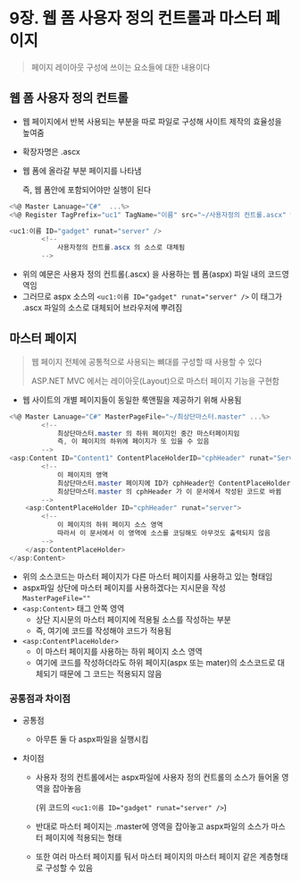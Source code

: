 # 9장. 웹 폼 사용자 정의 컨트롤과 마스터 페이지

> 페이지 레이아웃 구성에 쓰이는 요소들에 대한 내용이다

## 웹 폼 사용자 정의 컨트롤

* 웹 페이지에서 반복 사용되는 부분을 따로 파일로 구성해 사이트 제작의 효율성을 높여줌

* 확장자명은 .ascx

* 웹 폼에 올라갈 부분 페이지를 나타냄

  즉, 웹 폼안에 포함되어야만 실행이 된다	

```c#
<%@ Master Lanuage="C#"  ...%>
<%@ Register TagPrefix="uc1" TagName="이름" src="~/사용자정의 컨트롤.ascx" %>

<uc1:이름 ID="gadget" runat="server" />
		<!--
			사용자정의 컨트롤.ascx 의 소스로 대체됨
		-->
```

* 위의 예문은 사용자 정의 컨트롤(.ascx) 을 사용하는 웹 폼(aspx) 파일 내의 코드영역임
* 그러므로 aspx 소스의  `<uc1:이름 ID="gadget" runat="server" />`  이 태그가 .ascx 파일의 소스로 대체되어 브라우저에 뿌려짐

## 마스터 페이지

> 웹 페이지 전체에 공통적으로 사용되는 뼈대를 구성할 때 사용할 수 있다
>
> ASP.NET MVC 에서는 레이아웃(Layout)으로 마스터 페이지 기능을 구현함

* 웹 사이트의 개별 페이지들이 동일한 룩앤필을 제공하기 위해 사용됨

```C#
<%@ Master Lanuage="C#" MasterPageFile="~/최상단마스터.master" ...%>
		<!--
			최상단마스터.master 의 하위 페이지인 중간 마스터페이지임
			즉, 이 페이지의 하위에 페이지가 또 있을 수 있음
		-->
<asp:Content ID="Content1" ContentPlaceHolderID="cphHeader" runat="Server">
		<!--
			이 페이지의 영역
			최상단마스터.master 페이지에 ID가 cphHeader인 ContentPlaceHolder 컨트롤이 있음
			최상단마스터.master 의 cphHeader 가 이 문서에서 작성된 코드로 바뀜
		-->
	<asp:ContentPlaceHolder ID="cphHeader" runat="server">
		<!--
			이 페이지의 하위 페이지 소스 영역
			따라서 이 문서에서 이 영역에 소스를 코딩해도 아무것도 출력되지 않음			
		-->
	</asp:ContentPlaceHolder>
</asp:Content>
```

* 위의 소스코드는 마스터 페이지가 다른 마스터 페이지를 사용하고 있는 형태임
* aspx파일 상단에 마스터 페이지를 사용하겠다는 지시문을 작성`MasterPageFile=""` 
* `<asp:Content>` 태그 안쪽 영역
  * 상단 지시문의 마스터 페이지에 적용될 소스를 작성하는 부분
  * 즉, 여기에 코드를 작성해야 코드가 적용됨
* `<asp:ContentPlaceHolder>` 
  * 이 마스터 페이지를 사용하는 하위 페이지 소스 영역
  * 여기에 코드를 작성하더라도 하위 페이지(aspx 또는 mater)의 소스코드로 대체되기 때문에 그 코드는 적용되지 않음

### 공통점과 차이점

* 공통점

  * 아무튼 둘 다 aspx파일을 실행시킴

* 차이점

  * 사용자 정의 컨트롤에서는 aspx파일에 사용자 정의 컨트롤의 소스가 들어올 영역을 잡아놓음

    (위 코드의 `<uc1:이름 ID="gadget" runat="server" />`)

  * 반대로 마스터 페이지는 .master에 영역을 잡아놓고 aspx파일의 소스가 마스터 페이지에 적용되는 형태

  * 또한 여러 마스터 페이지를 둬서 마스터 페이지의 마스터 페이지 같은 계층형태로 구성할 수 있음 